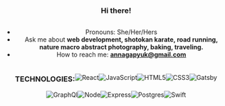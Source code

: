 <div style="display:flex;text-align:center; flex-wrap:wrap; justify-content:center; align-items: center">

### Hi there! 


- Pronouns: She/Her/Hers
 - Ask me about <b>web development, shotokan karate, road running, nature macro abstract photography, baking, traveling.</b>
- How to reach me: <b> annagapyuk@gmail.com </b>



### TECHNOLOGIES: 


 <img alt="React" src="https://img.shields.io/badge/React-61DAFB?logo=react&logoColor=white&style=for-the-badge" /> 
   <img alt="JavaScript" src="https://img.shields.io/badge/JavaScript-F7DF1E?logo=javascript&logoColor=white&style=for-the-badge" /> 
  <img alt="HTML5" src="https://img.shields.io/badge/HTML-E34F26?logo=html5&logoColor=white&style=for-the-badge" /> 
  <img alt="CSS3" src="https://img.shields.io/badge/CSS-1572B6?logo=css3&logoColor=white&style=for-the-badge" /> 
 <img alt="Gatsby" src="https://img.shields.io/badge/Gatsby-663399?logo=gatsby&logoColor=white&style=for-the-badge" /> 
  <img alt="GraphQl" src="https://img.shields.io/badge/GraphQL-E10098?logo=graphql&logoColor=white&style=for-the-badge" /> 
   <img alt="Node" src="https://img.shields.io/badge/Node-3c873a?logo=nodejs&logoColor=black&style=for-the-badge" />
 <img alt="Express" src="https://img.shields.io/badge/Express-c1c1c1?logo=express&logoColor=white&style=for-the-badge" /> 
 <img alt="Postgres" src="https://img.shields.io/badge/PostgreSQL-3895d3?logo=postgres&logoColor=white&style=for-the-badge" /> 
  <img alt="Swift" src="https://img.shields.io/badge/Swift-ff4f00?logo=swift&logoColor=white&style=for-the-badge" /> 
 </div>
 



